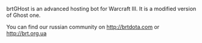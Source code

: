 brtGHost is an advanced hosting bot for Warcraft III. It is a modified version of Ghost one.

You can find our russian community on http://brtdota.com or http://brt.org.ua